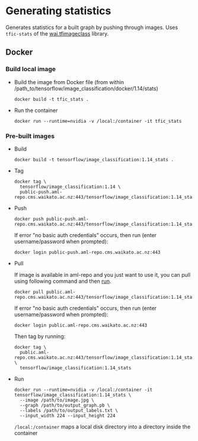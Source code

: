 # Generating statistics

Generates statistics for a built graph by pushing through images.
Uses `tfic-stats` of the [wai.tfimageclass](https://pypi.org/project/wai.tfimageclass/)
library.

## Docker

### Build local image

* Build the image from Docker file (from within /path_to/tensorflow/image_classification/docker/1.14/stats)

  ```commandline
  docker build -t tfic_stats .
  ```

* Run the container

  ```commandline
  docker run --runtime=nvidia -v /local:/container -it tfic_stats
  ```

### Pre-built images

* Build

  ```commandline
  docker build -t tensorflow/image_classification:1.14_stats .
  ```
  
* Tag

  ```commandline
  docker tag \
    tensorflow/image_classification:1.14 \
    public-push.aml-repo.cms.waikato.ac.nz:443/tensorflow/image_classification:1.14_stats
  ```
  
* Push

  ```commandline
  docker push public-push.aml-repo.cms.waikato.ac.nz:443/tensorflow/image_classification:1.14_stats
  ```
  If error "no basic auth credentials" occurs, then run (enter username/password when prompted):
  
  ```commandline
  docker login public-push.aml-repo.cms.waikato.ac.nz:443
  ```
  
* Pull

  If image is available in aml-repo and you just want to use it, you can pull using following command and then [run](#run).

  ```commandline
  docker pull public.aml-repo.cms.waikato.ac.nz:443/tensorflow/image_classification:1.14_stats
  ```
  If error "no basic auth credentials" occurs, then run (enter username/password when prompted):
  
  ```commandline
  docker login public.aml-repo.cms.waikato.ac.nz:443
  ```
  Then tag by running:
  
  ```commandline
  docker tag \
    public.aml-repo.cms.waikato.ac.nz:443/tensorflow/image_classification:1.14_stats \
    tensorflow/image_classification:1.14_stats
  ```

* <a name="run">Run</a>

  ```commandline
  docker run --runtime=nvidia -v /local:/container -it tensorflow/image_classification:1.14_stats \
    --image /path/to/image.jpg \
    --graph /path/to/output_graph.pb \
    --labels /path/to/output_labels.txt \
    --input_width 224 --input_height 224
  ```
  `/local:/container` maps a local disk directory into a directory inside the container


